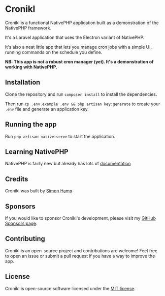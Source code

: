 # Cronikl

Cronikl is a functional NativePHP application built as a demonstration of the NativePHP framework.

It's a Laravel application that uses the Electron variant of NativePHP.

It's also a neat little app that lets you manage cron jobs with a simple UI, running commands on the schedule you define.

**NB: This app is not a robust cron manager (yet). It's a demonstration of working with NativePHP.**

## Installation

Clone the repository and run `composer install` to install the dependencies.

Then run `cp .env.example .env && php artisan key:generate` to create your `.env` file and generate an application key.

## Running the app

Run `php artisan native:serve` to start the application.

## Learning NativePHP

NativePHP is fairly new but already has lots of [documentation](https://nativephp.com/docs)

## Credits

Cronikl was built by [Simon Hamp](https://simonhamp.me/)

## Sponsors

If you would like to sponsor Cronikl's development, please visit my [GitHub Sponsors page](https://github.com/sponsors/simonhamp).

## Contributing

Cronikl is an open-source project and contributions are welcome! Feel free to open an issue or submit a pull request if you have a way to improve the app.

## License

Cronikl is open-source software licensed under the [MIT license](https://opensource.org/licenses/MIT).
